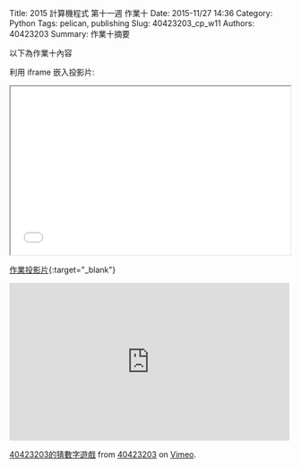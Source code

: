 Title: 2015 計算機程式 第十一週 作業十
Date: 2015-11/27 14:36
Category: Python
Tags: pelican, publishing
Slug: 40423203_cp_w11
Authors: 40423203
Summary: 作業十摘要

以下為作業十內容

利用 iframe 嵌入投影片:

<iframe src="40423203_cp_w11_p.html" width="500" height="300"></iframe>

[作業投影片](40423203_cp_w11_p.html){:target="_blank"}

<iframe src="https://player.vimeo.com/video/150517321" width="500" height="281" frameborder="0" webkitallowfullscreen mozallowfullscreen allowfullscreen></iframe> <p><a href="https://vimeo.com/150517321">40423203的猜數字遊戲</a> from <a href="https://vimeo.com/user46241007">40423203</a> on <a href="https://vimeo.com">Vimeo</a>.</p>